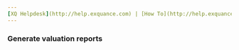 ```yaml
---
[XQ Helpdesk](http://help.exquance.com) | [How To](http://help.exquance.com//howto/index.html) | Generate valuation reports
---
```

### Generate valuation reports